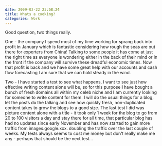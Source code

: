 ```yaml
---
date: 2009-02-22 23:58:24
title: Whats a cooking?
categories: Work
---
```


Good question, two things really.

One - the company I spend most of my time working for sprang back into profit in January which is fantastic considering how rough the seas are out there for exporters from China! Talking to some people it has come at just the right time as everyone is wondering either in the back of their mind or in the front if the company will survive these dreadful economic times. Now that profit is back and we have some great help with our accounts and cash flow forecasting I am sure that we can hold steady in the wind.

Two - I have started a test to see what happens, I want to see just how effective writing content alone will be, so for this purpose I have bought a bunch of fresh domains all within my celeb niche and I am currently looking for someone to write content for them. I will do the usual things for a blog, let the posts do the talking and see how quickly fresh, non-duplicated content takes to grow the blogs to a good size. The last test I did was picture content alone with a title - it took only 1 week for the blog to go from 20 to 100 visitors a day and stay there for all time, that particular blog has had no updates since early November and has now started to gain more traffic from images.google.xxx. doubling the traffic over the last couple of weeks. My tests always seems to cost me money but don't really make me any - perhaps that should be the next test...
